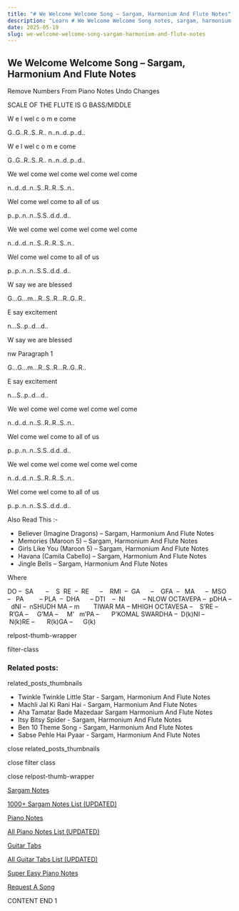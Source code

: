 ```yaml
---
title: "# We Welcome Welcome Song – Sargam, Harmonium And Flute Notes"
description: "Learn # We Welcome Welcome Song notes, sargam, harmonium notations and flute notes. Easy step-by-step tutorial for beginners."
date: 2025-05-19
slug: we-welcome-welcome-song-sargam-harmonium-and-flute-notes
---
```


## We Welcome Welcome Song – Sargam, Harmonium And Flute Notes

Remove Numbers From Piano Notes
Undo Changes

SCALE OF THE FLUTE IS G BASS/MIDDLE

W e l wel c o m e come

G..G..R..S..R.. n..n..d..p..d..

W e l wel c o m e come

G..G..R..S..R.. n..n..d..p..d..

We wel come wel come wel come wel come

n..d..d..n..S..R..R..S..n..

Wel come wel come to all of us

p..p..n..n..S.S..d.d..d..

We wel come wel come wel come wel come

n..d..d..n..S..R..R..S..n..

Wel come wel come to all of us

p..p..n..n..S.S..d.d..d..

W say we are blessed

G…G…m…R..S..R…R..G..R..

E say excitement

n…S..p..d…d..

W say we are blessed

nw Paragraph 1

G…G…m…R..S..R…R..G..R..

E say excitement

n…S..p..d…d..

We wel come wel come wel come wel come

n..d..d..n..S..R..R..S..n..

Wel come wel come to all of us

p..p..n..n..S.S..d.d..d..

We wel come wel come wel come wel come

n..d..d..n..S..R..R..S..n..

Wel come wel come to all of us

p..p..n..n..S.S..d.d..d..

Also Read This :-

* Believer (Imagine Dragons) – Sargam, Harmonium And Flute Notes
* Memories (Maroon 5) – Sargam, Harmonium And Flute Notes
* Girls Like You (Maroon 5) – Sargam, Harmonium And Flute Notes
* Havana (Camila Cabello) – Sargam, Harmonium And Flute Notes
* Jingle Bells – Sargam, Harmonium And Flute Notes

Where

DO –  SA       –    S  RE  –  RE      –    RMI  –  GA      –    GFA  –   MA      –  MSO  –   PA         – PLA  –  DHA      – DTI    –  NI          – NLOW OCTAVEPA –  pDHA –  dNI –  nSHUDH MA – m        TIWAR MA – MHIGH OCTAVESA –    S’RE –     R’GA –     G’MA –     M’   m’PA –       P’KOMAL SWARDHA –  D(k)NI –       N(k)RE –       R(k)GA –      G(k)

relpost-thumb-wrapper

filter-class

### Related posts:

related_posts_thumbnails

* Twinkle Twinkle Little Star - Sargam, Harmonium And Flute Notes
* Machli Jal Ki Rani Hai - Sargam, Harmonium And Flute Notes
* Aha Tamatar Bade Mazedaar Sargam Harmonium And Flute Notes
* Itsy Bitsy Spider - Sargam, Harmonium And Flute Notes
* Ben 10 Theme Song - Sargam, Harmonium And Flute Notes
* Sabse Pehle Hai Pyaar - Sargam, Harmonium And Flute Notes

close related_posts_thumbnails

close filter class

close relpost-thumb-wrapper

[Sargam Notes](https://www.notationsworld.com/sargam-notes.html)

[1000+ Sargam Notes List (UPDATED)](https://www.notationsworld.com/all-songs-list-sargam-notes.html)

[Piano Notes](https://www.notationsworld.com/piano-notes.html)

[All Piano Notes List (UPDATED)](https://www.notationsworld.com/all-songs-list-piano-notes.html)

[Guitar Tabs](https://www.notationsworld.com/guitar-tabs.html)

[All Guitar Tabs List (UPDATED)](https://www.notationsworld.com/all-songs-list-guitar-tabs.html)

[Super Easy Piano Notes](https://studywall.in/)

[Request A Song](https://www.notationsworld.com/request-a-song.html)

CONTENT END 1


